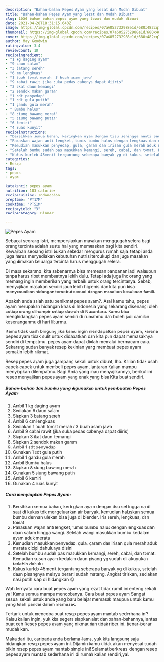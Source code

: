 ```yaml
---
description: "Bahan-bahan Pepes Ayam yang lezat dan Mudah Dibuat"
title: "Bahan-bahan Pepes Ayam yang lezat dan Mudah Dibuat"
slug: 1036-bahan-bahan-pepes-ayam-yang-lezat-dan-mudah-dibuat
date: 2021-04-28T18:31:15.643Z
image: https://img-global.cpcdn.com/recipes/07a6052732988e1d/680x482cq70/pepes-ayam-foto-resep-utama.jpg
thumbnail: https://img-global.cpcdn.com/recipes/07a6052732988e1d/680x482cq70/pepes-ayam-foto-resep-utama.jpg
cover: https://img-global.cpcdn.com/recipes/07a6052732988e1d/680x482cq70/pepes-ayam-foto-resep-utama.jpg
author: May Goodwin
ratingvalue: 3.4
reviewcount: 10
recipeingredient:
- "1 kg daging ayam"
- "9 daun salam"
- "3 batang sereh"
- "6 cm lengkuas"
- "1 buah tomat merah  3 buah asam jawa"
- "9 cabai rawit jika suka pedas cabenya dapat diiris"
- "3 ikat daun kemangi"
- "2 sendok makan garam"
- "1 sdt penyedap"
- "1 sdt gula putih"
- "1 gandu gula merah"
- " Bumbu halus"
- "8 siung bawang merah"
- "5 siung bawang putih"
- "6 kemiri"
- "4 ruas kunyit"
recipeinstructions:
- "Bersihkan semua bahan, keringkan ayam dengan tisu sehingga nanti saat di kukus tdk mengeluarkan air banyak. kemudian haluskan semua bumbu denhan ulekan bisa juga di blender. Iris sereh, lengkuas, dan tomat"
- "Panaskan wajan anti lengket, tumis bumbu halus dengan lengkuas dan daun salam hingga wangi. Setelah wangi masukkan bumbu kedalam ayam aduk merata"
- "Kemudian masukkan penyedap, gula, garam dan irisan gula merah aduk merata cicipi dahulunya disini."
- "Setelah bumbu sudah pas masukkan kemangi, sereh, cabai, dan tomat. Kemudian susun ayam kedalam daun pisang yg sudah di lakuyukan terlebih dahulu"
- "Kukus kurleb 45menit tergantung seberapa banyak yg di kukus, setelah daun pisangnya melayu berarti sudah matang. Angkat tiriskan, sediakan nasi putih siap di hidangkan 😋"
categories:
- Resep
tags:
- pepes
- ayam

katakunci: pepes ayam 
nutrition: 183 calories
recipecuisine: Indonesian
preptime: "PT17M"
cooktime: "PT51M"
recipeyield: "3"
recipecategory: Dinner

---
```



![Pepes Ayam](https://img-global.cpcdn.com/recipes/07a6052732988e1d/680x482cq70/pepes-ayam-foto-resep-utama.jpg)

Sebagai seorang istri, mempersiapkan masakan menggugah selera bagi orang tercinta adalah suatu hal yang memuaskan bagi kita sendiri. Kewajiban seorang istri bukan sekedar mengurus rumah saja, tetapi anda juga harus menyediakan kebutuhan nutrisi tercukupi dan juga masakan yang dimakan keluarga tercinta harus menggugah selera.

Di masa  sekarang, kita sebenarnya bisa memesan panganan jadi walaupun tanpa harus ribet membuatnya lebih dulu. Tetapi ada juga lho orang yang memang ingin memberikan yang terbaik untuk orang tercintanya. Sebab, menyajikan masakan sendiri jauh lebih higienis dan kita pun bisa menyesuaikan hidangan tersebut sesuai dengan masakan kesukaan famili. 



Apakah anda salah satu penikmat pepes ayam?. Asal kamu tahu, pepes ayam merupakan hidangan khas di Indonesia yang sekarang disenangi oleh setiap orang di hampir setiap daerah di Nusantara. Kamu bisa menghidangkan pepes ayam sendiri di rumahmu dan boleh jadi camilan kesenanganmu di hari liburmu.

Kamu tidak usah bingung jika kamu ingin mendapatkan pepes ayam, karena pepes ayam tidak sulit untuk didapatkan dan kita pun dapat memasaknya sendiri di tempatmu. pepes ayam dapat diolah memalui bermacam cara. Sekarang sudah banyak resep kekinian yang membuat pepes ayam semakin lebih nikmat.

Resep pepes ayam juga gampang sekali untuk dibuat, lho. Kalian tidak usah capek-capek untuk membeli pepes ayam, lantaran Kalian mampu menyiapkan ditempatmu. Bagi Anda yang mau menyajikannya, berikut ini resep menyajikan pepes ayam yang enak yang bisa Kita buat sendiri.

<!--inarticleads1-->

##### Bahan-bahan dan bumbu yang digunakan untuk pembuatan Pepes Ayam:

1. Ambil 1 kg daging ayam
1. Sediakan 9 daun salam
1. Siapkan 3 batang sereh
1. Ambil 6 cm lengkuas
1. Sediakan 1 buah tomat merah / 3 buah asam jawa
1. Ambil 9 cabai rawit (jika suka pedas cabenya dapat diiris)
1. Siapkan 3 ikat daun kemangi
1. Siapkan 2 sendok makan garam
1. Ambil 1 sdt penyedap
1. Gunakan 1 sdt gula putih
1. Ambil 1 gandu gula merah
1. Ambil  Bumbu halus
1. Siapkan 8 siung bawang merah
1. Gunakan 5 siung bawang putih
1. Ambil 6 kemiri
1. Gunakan 4 ruas kunyit




<!--inarticleads2-->

##### Cara menyiapkan Pepes Ayam:

1. Bersihkan semua bahan, keringkan ayam dengan tisu sehingga nanti saat di kukus tdk mengeluarkan air banyak. kemudian haluskan semua bumbu denhan ulekan bisa juga di blender. Iris sereh, lengkuas, dan tomat
1. Panaskan wajan anti lengket, tumis bumbu halus dengan lengkuas dan daun salam hingga wangi. Setelah wangi masukkan bumbu kedalam ayam aduk merata
1. Kemudian masukkan penyedap, gula, garam dan irisan gula merah aduk merata cicipi dahulunya disini.
1. Setelah bumbu sudah pas masukkan kemangi, sereh, cabai, dan tomat. Kemudian susun ayam kedalam daun pisang yg sudah di lakuyukan terlebih dahulu
1. Kukus kurleb 45menit tergantung seberapa banyak yg di kukus, setelah daun pisangnya melayu berarti sudah matang. Angkat tiriskan, sediakan nasi putih siap di hidangkan 😋




Wah ternyata cara buat pepes ayam yang lezat tidak rumit ini enteng sekali ya! Kamu semua mampu mencobanya. Cara buat pepes ayam Sangat sesuai sekali untuk anda yang baru belajar memasak maupun untuk kamu yang telah pandai dalam memasak.

Tertarik untuk mencoba buat resep pepes ayam mantab sederhana ini? Kalau kalian ingin, yuk kita segera siapkan alat dan bahan-bahannya, lantas buat deh Resep pepes ayam yang nikmat dan tidak ribet ini. Benar-benar mudah kan. 

Maka dari itu, daripada anda berlama-lama, yuk kita langsung saja hidangkan resep pepes ayam ini. Dijamin kamu tiidak akan menyesal sudah bikin resep pepes ayam mantab simple ini! Selamat berkreasi dengan resep pepes ayam mantab sederhana ini di rumah kalian sendiri,ya!.


